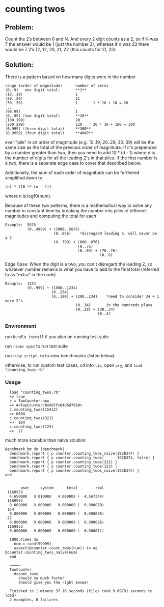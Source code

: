 # counting twos

## Problem: 
Count the 2’s between 0 and N.  And every 2 digit counts as a 2, so if N was 7 
the answer would be 1 (just the number 2), whereas if n was 23 there would be 7 2’s 
{2, 12, 20, 21, 22 (this counts for 2), 23}

## Solution:

There is a pattern based on how many digits were in the number 

```
range (order of magnitude)      number of zeros
(0..9)   one digit total:       **1**
(10..19)                        1       
(20..29)                        11
(30..39)                        1       1 * 10 + 10 = 20
...
(90.99)                         1
(0..99) (two digit total)       **20**
(100.199)                       20
(200.299)                       120     20 * 10 + 100 = 300
(0.999) (three digit total)     **300**
(0.9999) (four digit total)     **4000**
```

ever "pile" in an order of magnitude (e.g. 10..19; 20..29; 30..39) will be the same
size as the total of the previous order of magnitude. If it's prepended by a number 
greater than two, then you need to add 10 * (d - 1) where d is the number of digits 
for all the leading 2's in that piles. If the first number is a two, there is a separate
edge case to cover that described below.

Additionally, the sum of each order of magnitude can be furthered simplified down to 

```(n) * (10 ** (n - 1))``` 

where n is log10(num). 

Because of these two patterns, there is a mathematical way to solve any number 
in constant time by breaking the number into piles of different magnitudes
and computing the total for each

```
Example:  5876
          (0..4999) + (5000..5876)
                      (0..876)    *disregard leading 5, will never be a 2
                      (0..799) + (800..876)
                                 (0..76)
                                 (0..69) + (70..76)
                                           (0..6)
```

Edge Case: When the digit is a two, you can't disregard the leading 2, so whatever 
number remains is what you have to add to the final total (referred to as "extra" in the code)

```
Example:  1234
          (0..999) + (1000..1234)
                     (0..234)
                     (0..199) + (200..234)    *need to consider 34 + 1 more 2's
                                (0..34)       in the hundreds place
                                (0..29) + (30..34)
                                          (0..4)
```

### Environment

run ```bundle install``` if you plan on running test suite

run ```rspec spec``` to run test suite

run ```ruby script.rb``` to view benchmarks (listed below)

otherwise, to run custom test cases, cd into ```lib```, open ```pry```, and ```load "counting_twos.rb"```

### Usage

```
  load "counting_twos.rb"
  => true
  c = TwoCounter.new
  => #<TwoCounter:0x007fc64d6d7958>
  c.counting_twos(15432)
  => 6694
  c.counting_twos(321)
  =>  164
  c.counting_twos(123)
  =>  27
```

much more scalable than naive solution

```
Benchmark.bm do |benchmark|
  benchmark.report { p counter.counting_twos_naive(1928374) }
  benchmark.report { p counter.counting_twos(      1928374, false) }
  benchmark.report { p counter.counting_twos(321) }
  benchmark.report { p counter.counting_twos(123) }
  benchmark.report { p counter.counting_twos_naive(1928374) }
end


       user     system      total        real
 1169953
  4.650000   0.010000   4.660000 (  4.667344)
 1169953
  0.000000   0.000000   0.000000 (  0.000070)
 164
  0.000000   0.000000   0.000000 (  0.000026)
 27
  0.000000   0.000000   0.000000 (  0.000026)
 1169953
  0.000000   0.000000   0.000000 (  0.000011)
```

```
  1000.times do
    num = rand(99999)
    expect(@counter.count_twos(num)).to eq @counter.counting_twos_naive(num)
  end
  
  =====
  TwoCounter
    #count_twos
      should be much faster
      should give you the right answer

  Finished in 1 minute 37.16 seconds (files took 0.09791 seconds to load)
  2 examples, 0 failures
```
